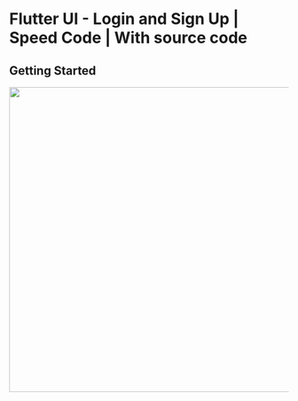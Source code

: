 # Flutter UI - Login and Sign Up | Speed Code | With source code

## Getting Started

<img src="https://user-images.githubusercontent.com/33403844/152976390-704136f7-77de-4de4-8846-e3b05c45aa16.png" width='550'>

